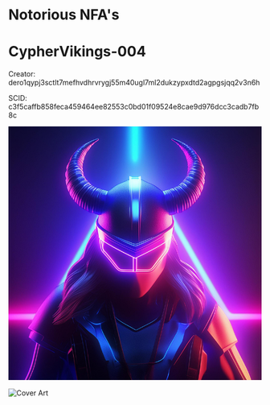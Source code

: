 # Notorious NFA's

# CypherVikings-004

Creator: dero1qypj3sctlt7mefhvdhrvrygj55m40ugl7ml2dukzypxdtd2agpgsjqq2v3n6h

SCID: c3f5caffb858feca459464ee82553c0bd01f09524e8cae9d976dcc3cadb7fb8c

![Cover Art](https://github.com/Notoriousjoshyb/CypherVikings-004/blob/main/CypherViking-004-IC.png?raw=true)


![Cover Art](https://github.com/Notoriousjoshyb/CypherVikings-NFA/blob/main/CypherViking-CA.png?raw=true)
